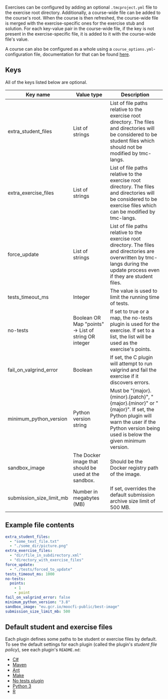 Exercises can be configured by adding an optional `.tmcproject.yml` file to the exercise root directory. Additionally, a course-wide file can be added to the course's root. When the course is then refreshed, the course-wide file is merged with the exercise-specific ones for the exercise stub and solution. For each key-value pair in the course-wide file, if the key is not present in the exercise-specific file, it is added to it with the course-wide file's value.


A course can also be configured as a whole using a `course_options.yml`-configuration file, documentation for that can be found [here](./course_options.md).

## Keys

All of the keys listed below are optional.

| Key name               | Value type                                           | Description                                                                                                                                                                          |
| ---------------------- | ---------------------------------------------------- | ------------------------------------------------------------------------------------------------------------------------------------------------------------------------------------ |
| extra_student_files    | List of strings                                      | List of file paths relative to the exercise root directory. The files and directories will be considered to be student files which should not be modified by tmc-langs.              |
| extra_exercise_files   | List of strings                                      | List of file paths relative to the exercise root directory. The files and directories will be considered to be exercise files which can be modified by tmc-langs.                    |
| force_update           | List of strings                                      | List of file paths relative to the exercise root directory. The files and directories are overwritten by tmc-langs during the update process even if they are student files.         |
| tests_timeout_ms       | Integer                                              | The value is used to limit the running time of tests.                                                                                                                                |
| no-tests               | Boolean OR Map "points" -> List of string OR integer | If set to true or a map, the no-tests plugin is used for the exercise. If set to a list, the list will be used as the exercise's points.                                             |
| fail_on_valgrind_error | Boolean                                              | If set, the C plugin will attempt to run valgrind and fail the exercise if it discovers errors.                                                                                      |
| minimum_python_version | Python version string                                | Must be "{major}.{minor}.{patch}", "{major}.{minor}" or "{major}". If set, the Python plugin will warn the user if the Python version being used is below the given minimum version. |
| sandbox_image          | The Docker image that should be used at the sandbox. | Should be the Docker registry path of the image.                                                                                                                                     |
| submission_size_limit_mb  | Number in megabytes (MB)                          | If set, overrides the default submission archive size limit of 500 MB.                                                                                                               |

## Example file contents

```yml
extra_student_files:
  - "some_text_file.txt"
  - "./some_dir/picture.png"
extra_exercise_files:
  - "dir/file_in_subdirectory.xml"
  - "directory_with_exercise_files"
force_update:
  - "./tests/forced_to_update"
tests_timeout_ms: 1000
no-tests:
  points:
    - 1
    - point
fail_on_valgrind_error: false
minimum_python_version: "3.8"
sandbox_image: "eu.gcr.io/moocfi-public/best-image"
submission_size_limit_mb: 500
```

## Default student and exercise files

Each plugin defines some paths to be student or exercise files by default. To see the default settings for each plugin (called the plugin's _student file policy_), see each plugin's `README.md`:

- [C#](../plugins/csharp/README.md#student-file-policy)
- [Maven](../plugins/java/README.md#student-file-policy)
- [Ant](../plugins/java/README.md#student-file-policy-1)
- [Make](../plugins/make/README.md#student-file-policy)
- [No tests plugin](../plugins/notests/README.md#student-file-policy)
- [Python 3](../plugins/python3/README.md#student-file-policy)
- [R](../plugins/r/README.md#student-file-policy)

